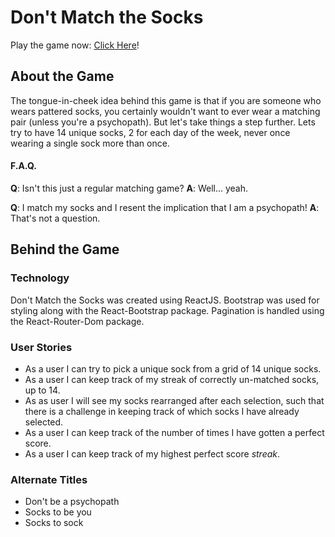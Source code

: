# Don't Match the Socks

Play the game now: [Click Here](https://landgod.github.io/Dont-Match-the-Socks/)!

## About the Game

The tongue-in-cheek idea behind this game is that if you are someone who wears pattered socks, you certainly wouldn't want to ever wear a matching pair (unless you're a psychopath). But let's take things a step further. Lets try to have 14 unique socks, 2 for each day of the week, never once wearing a single sock more than once.

#### F.A.Q.

**Q**: Isn't this just a regular matching game? 
**A**: Well... yeah.

**Q**: I match my socks and I resent the implication that I am a psychopath!
**A**: That's not a question.


## Behind the Game

### Technology

Don't Match the Socks was created using ReactJS. Bootstrap was used for styling along with the React-Bootstrap package. Pagination is handled using the React-Router-Dom package. 

### User Stories

* As a user I can try to pick a unique sock from a grid of 14 unique socks.
* As a user I can keep track of my streak of correctly un-matched socks, up to 14.
* As as user I will see my socks rearranged after each selection, such that there is a challenge in keeping track of which socks I have already selected. 
* As a user I can keep track of the number of times I have gotten a perfect score.
* As a user I can keep track of my highest perfect score *streak*.

### Alternate Titles

* Don't be a psychopath 
* Socks to be you
* Socks to sock
